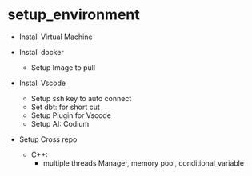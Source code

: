 # setup_environment
+ Install Virtual Machine
+ Install docker
  + Setup Image to pull

+ Install Vscode
  + Setup ssh key to auto connect
  + Set dbt: for short cut
  + Setup Plugin for Vscode
  + Setup AI: Codium

+ Setup Cross repo
  + C++: 
    + multiple threads Manager, memory pool, conditional_variable
